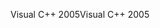 <span data-ttu-id="37466-101">Visual C++ 2005</span><span class="sxs-lookup"><span data-stu-id="37466-101">Visual C++ 2005</span></span>